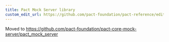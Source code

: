 ```yaml
---
title: Pact Mock Server library
custom_edit_url: https://github.com/pact-foundation/pact-reference/edit/master/rust/pact_mock_server/README.md
---
```

<!-- This file has been synced from the pact-foundation/pact-reference repository. Please do not edit it directly. The URL of the source file can be found in the custom_edit_url value above -->

Moved to https://github.com/pact-foundation/pact-core-mock-server/pact_mock_server
